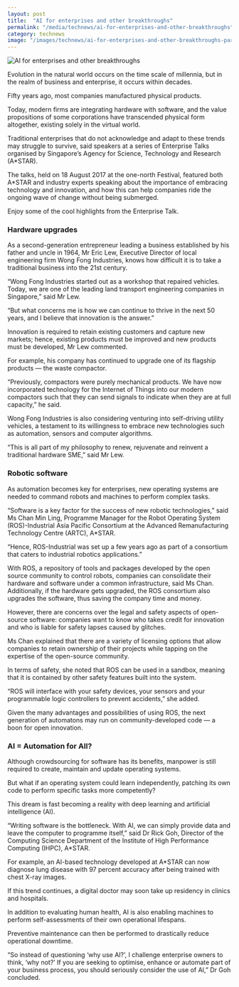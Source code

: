 ```yaml
---
layout: post
title:  "AI for enterprises and other breakthroughs"
permalink: "/media/technews/ai-for-enterprises-and-other-breakthroughs"
category: technews
image: "/images/technews/ai-for-enterprises-and-other-breakthroughs-part-1.png"
---
```


![AI for enterprises and other breakthroughs]({{site.baseurl}}/images/technews/ai-for-enterprises-and-other-breakthroughs-part-1.png)

Evolution in the natural world occurs on the time scale of millennia, but in the realm of business and enterprise, it occurs within decades.

Fifty years ago, most companies manufactured physical products.

Today, modern firms are integrating hardware with software, and the value propositions of some corporations have transcended physical form altogether, existing solely in the virtual world.

Traditional enterprises that do not acknowledge and adapt to these trends may struggle to survive, said speakers at a series of Enterprise Talks organised by Singapore’s Agency for Science, Technology and Research (A*STAR).

The talks, held on 18 August 2017 at the one-north Festival, featured both A*STAR and industry experts speaking about the importance of embracing technology and innovation, and how this can help companies ride the ongoing wave of change without being submerged.

Enjoy some of the cool highlights from the Enterprise Talk.

### **Hardware upgrades**
As a second-generation entrepreneur leading a business established by his father and uncle in 1964, Mr Eric Lew, Executive Director of local engineering firm Wong Fong Industries, knows how difficult it is to take a traditional business into the 21st century.

“Wong Fong Industries started out as a workshop that repaired vehicles. Today, we are one of the leading land transport engineering companies in Singapore,” said Mr Lew.

“But what concerns me is how we can continue to thrive in the next 50 years, and I believe that innovation is the answer.”

Innovation is required to retain existing customers and capture new markets; hence, existing products must be improved and new products must be developed, Mr Lew commented.

For example, his company has continued to upgrade one of its flagship products — the waste compactor.

“Previously, compactors were purely mechanical products. We have now incorporated technology for the Internet of Things into our modern compactors such that they can send signals to indicate when they are at full capacity,” he said.

Wong Fong Industries is also considering venturing into self-driving utility vehicles, a testament to its willingness to embrace new technologies such as automation, sensors and computer algorithms.

“This is all part of my philosophy to renew, rejuvenate and reinvent a traditional hardware SME,” said Mr Lew.

### **Robotic software**
As automation becomes key for enterprises, new operating systems are needed to command robots and machines to perform complex tasks.

“Software is a key factor for the success of new robotic technologies,” said Ms Chan Min Ling, Programme Manager for the Robot Operating System (ROS)-Industrial Asia Pacific Consortium at the Advanced Remanufacturing Technology Centre (ARTC), A*STAR.

“Hence, ROS-Industrial was set up a few years ago as part of a consortium that caters to industrial robotics applications.”

With ROS, a repository of tools and packages developed by the open source community to control robots, companies can consolidate their hardware and software under a common infrastructure, said Ms Chan. Additionally, if the hardware gets upgraded, the ROS consortium also upgrades the software, thus saving the company time and money.

However, there are concerns over the legal and safety aspects of open-source software: companies want to know who takes credit for innovation and who is liable for safety lapses caused by glitches.

Ms Chan explained that there are a variety of licensing options that allow companies to retain ownership of their projects while tapping on the expertise of the open-source community.

In terms of safety, she noted that ROS can be used in a sandbox, meaning that it is contained by other safety features built into the system.

“ROS will interface with your safety devices, your sensors and your programmable logic controllers to prevent accidents,” she added.

Given the many advantages and possibilities of using ROS, the next generation of automatons may run on community-developed code — a boon for open innovation.

### **AI = Automation for All?**
Although crowdsourcing for software has its benefits, manpower is still required to create, maintain and update operating systems.

But what if an operating system could learn independently, patching its own code to perform specific tasks more competently?

This dream is fast becoming a reality with deep learning and artificial intelligence (AI).

“Writing software is the bottleneck. With AI, we can simply provide data and leave the computer to programme itself,” said Dr Rick Goh, Director of the Computing Science Department of the Institute of High Performance Computing (IHPC), A*STAR.

For example, an AI-based technology developed at A*STAR can now diagnose lung disease with 97 percent accuracy after being trained with chest X-ray images.

If this trend continues, a digital doctor may soon take up residency in clinics and hospitals.

In addition to evaluating human health, AI is also enabling machines to perform self-assessments of their own operational lifespans.

Preventive maintenance can then be performed to drastically reduce operational downtime.

“So instead of questioning ‘why use AI?’, I challenge enterprise owners to think, ‘why not?’ If you are seeking to optimise, enhance or automate part of your business process, you should seriously consider the use of AI,” Dr Goh concluded.
